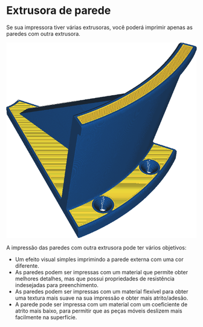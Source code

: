 Extrusora de parede
====
Se sua impressora tiver várias extrusoras, você poderá imprimir apenas as paredes com outra extrusora.

![As paredes são impressas em azul, mas o resto em amarelo](../../../articles/images/wall_extruder_nr.png)

A impressão das paredes com outra extrusora pode ter vários objetivos:
* Um efeito visual simples imprimindo a parede externa com uma cor diferente.
* As paredes podem ser impressas com um material que permite obter melhores detalhes, mas que possui propriedades de resistência indesejadas para preenchimento.
* As paredes podem ser impressas com um material flexível para obter uma textura mais suave na sua impressão e obter mais atrito/adesão.
* A parede pode ser impressa com um material com um coeficiente de atrito mais baixo, para permitir que as peças móveis deslizem mais facilmente na superfície.